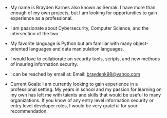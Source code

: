 - My name is Brayden Karnes also known as Senrak.  I have more than enough of my own projects, but I am looking for opportunities to gain experience as a professional.
- I am passionate about Cybersecurity, Computer Science, and the intersection of the two.
- My favorite language is Python but am familiar with many object-oriented languages and data manipulation languages.
- I would love to collaborate on security tools, scripts, and new methods of insuring information security.
- I can be reached by email at:
  Email: braydenk98@yahoo.com
  
- Current Goals:  I am currently looking to gain experience in a professional setting.  My years in school and my passion for learning on my own has left me with talents and skills
                  that would be useful to many organizations.  If you know of any entry level information security or entry level developer roles, I would be very grateful for your recommendation.
                 

<!---
Senrak/Senrak is a ✨ special ✨ repository because its `README.md` (this file) appears on your GitHub profile.
You can click the Preview link to take a look at your changes.
--->

